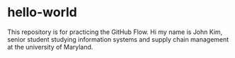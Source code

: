 # hello-world
This repository is for practicing the GitHub Flow.
Hi my name is John Kim, senior student studying information systems and supply chain management at the university of Maryland. 
